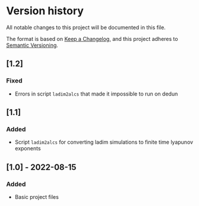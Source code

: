 # Version history
All notable changes to this project will be documented in this file.

The format is based on [Keep a Changelog](https://keepachangelog.com/en/1.0.0/),
and this project adheres to [Semantic Versioning](https://semver.org/spec/v2.0.0.html).


## [1.2]
### Fixed
- Errors in script `ladim2alcs` that made it impossible to run on dedun 


## [1.1]
### Added
- Script `ladim2alcs` for converting ladim simulations to finite time lyapunov
  exponents


## [1.0] - 2022-08-15
### Added
- Basic project files
